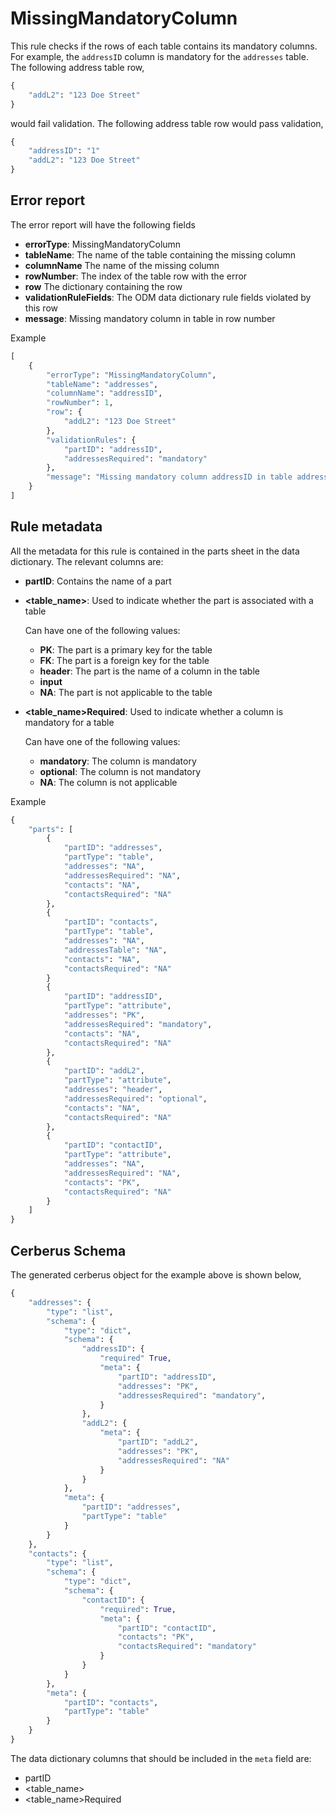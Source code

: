 # MissingMandatoryColumn

This rule checks if the rows of each table contains its mandatory columns. For example, the `addressID` column is mandatory for the `addresses` table. The following address table row,

```python
{
    "addL2": "123 Doe Street"
}
```

would fail validation. The following address table row would pass validation,

```python
{
    "addressID": "1"
    "addL2": "123 Doe Street"
}
```

## Error report

The error report will have the following fields

* **errorType**: MissingMandatoryColumn
* **tableName**: The name of the table containing the missing column
* **columnName** The name of the missing column
* **rowNumber**: The index of the table row with the error
* **row** The dictionary containing the row
* **validationRuleFields**: The ODM data dictionary rule fields violated by this row
* **message**: Missing mandatory column <columnName> in table <tableName> in row number <rowIndex>

Example

```python
[
    {
        "errorType": "MissingMandatoryColumn",
        "tableName": "addresses",
        "columnName": "addressID",
        "rowNumber": 1,
        "row": {
            "addL2": "123 Doe Street"
        },
        "validationRules": {
            "partID": "addressID",
            "addressesRequired": "mandatory"
        },
        "message": "Missing mandatory column addressID in table addresses in row number 1"
    }
]
```

## Rule metadata

All the metadata for this rule is contained in the parts sheet in the data dictionary. The relevant columns are:

* **partID**: Contains the name of a part
* **<table_name>**: Used to indicate whether the part is associated with a table
    
    Can have one of the following values:
    * **PK**: The part is a primary key for the table
    * **FK**: The part is a foreign key for the table
    * **header**: The part is the name of a column in the table
    * **input**
    * **NA**: The part is not applicable to the table
* **<table_name>Required**: Used to indicate whether a column is mandatory for a table

    Can have one of the following values:
    * **mandatory**: The column is mandatory
    * **optional**: The column is not mandatory
    * **NA**: The column is not applicable

Example

```python
{
    "parts": [
        {
            "partID": "addresses",
            "partType": "table",
            "addresses": "NA",
            "addressesRequired": "NA",
            "contacts": "NA",
            "contactsRequired": "NA"
        },
        {
            "partID": "contacts",
            "partType": "table",
            "addresses": "NA",
            "addressesTable": "NA",
            "contacts": "NA",
            "contactsRequired": "NA"
        }
        {
            "partID": "addressID",
            "partType": "attribute",
            "addresses": "PK",
            "addressesRequired": "mandatory",
            "contacts": "NA",
            "contactsRequired": "NA"
        },
        {
            "partID": "addL2",
            "partType": "attribute",
            "addresses": "header",
            "addressesRequired": "optional",
            "contacts": "NA",
            "contactsRequired": "NA"
        },
        {
            "partID": "contactID",
            "partType": "attribute",
            "addresses": "NA",
            "addressesRequired": "NA",
            "contacts": "PK",
            "contactsRequired": "NA"
        }
    ]
}
```

## Cerberus Schema

The generated cerberus object for the example above is shown below,

```python
{
    "addresses": {
        "type": "list",
        "schema": {
            "type": "dict",
            "schema": {
                "addressID": {
                    "required" True,
                    "meta": {
                        "partID": "addressID",
                        "addresses": "PK",
                        "addressesRequired": "mandatory",
                    }
                },
                "addL2": {
                    "meta": {
                        "partID": "addL2",
                        "addresses": "PK",
                        "addressesRequired": "NA"
                    }
                }
            },
            "meta": {
                "partID": "addresses",
                "partType": "table"
            }
        }
    },
    "contacts": {
        "type": "list",
        "schema": {
            "type": "dict",
            "schema": {
                "contactID": {
                    "required": True,
                    "meta": {
                        "partID": "contactID",
                        "contacts": "PK",
                        "contactsRequired": "mandatory"
                    }
                }
            }
        },
        "meta": {
            "partID": "contacts",
            "partType": "table"
        }
    }
}
```

The data dictionary columns that should be included in the `meta` field are:
* partID
* <table_name>
* <table_name>Required